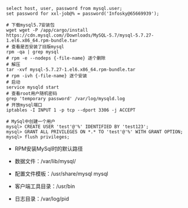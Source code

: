 ```
select host, user, password from mysql.user;
set password for xxl-job@% = password('Infosky@65669939');

# 下载mysql5.7安装包
wget wget -P /app/cargo/install https://cdn.mysql.com//Downloads/MySQL-5.7/mysql-5.7.27-1.el6.x86_64.rpm-bundle.tar
# 查看是否安装了旧版mysql
rpm -qa | grep mysql
# rpm -e --nodeps {-file-name} 逐个删除
# 解压
tar -xvf mysql-5.7.27-1.el6.x86_64.rpm-bundle.tar
# rpm -ivh {-file-name} 逐个安装
# 启动
service mysqld start
# 查看root用户随机密码
grep 'temporary password' /var/log/mysqld.log
# 开放mysql端口
iptables -I INPUT 1 -p tcp --dport 3306 -j ACCEPT

# MySql中创建一个用户
mysql> CREATE USER 'test'@'%' IDENTIFIED BY 'test123';
mysql> GRANT ALL PRIVILEGES ON *.* TO 'test'@'%' WITH GRANT OPTION;
mysql> flush privileges;
```

- RPM安装MySql时的默认路径

 * 数据文件：/var/lib/mysql/

 * 配置文件模板：/usr/share/mysql mysql

 * 客户端工具目录：/usr/bin

 * 日志目录：/var/log/pid